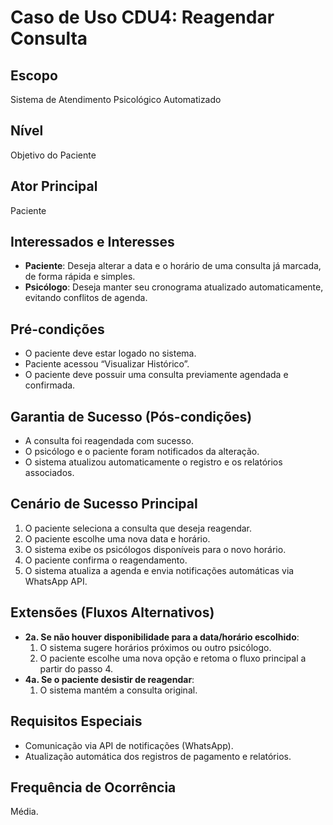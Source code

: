 # Caso de Uso CDU4: Reagendar Consulta

## Escopo

Sistema de Atendimento Psicológico Automatizado

## Nível

Objetivo do Paciente

## Ator Principal

Paciente

## Interessados e Interesses

- **Paciente**: Deseja alterar a data e o horário de uma consulta já marcada, de forma rápida e simples.
- **Psicólogo**: Deseja manter seu cronograma atualizado automaticamente, evitando conflitos de agenda.

## Pré-condições

- O paciente deve estar logado no sistema.
- Paciente acessou “Visualizar Histórico”.
- O paciente deve possuir uma consulta previamente agendada e confirmada.

## Garantia de Sucesso (Pós-condições)

- A consulta foi reagendada com sucesso.
- O psicólogo e o paciente foram notificados da alteração.
- O sistema atualizou automaticamente o registro e os relatórios associados.

## Cenário de Sucesso Principal

 1. O paciente seleciona a consulta que deseja reagendar.
 2. O paciente escolhe uma nova data e horário.
 3. O sistema exibe os psicólogos disponíveis para o novo horário.
 4. O paciente confirma o reagendamento.
 5. O sistema atualiza a agenda e envia notificações automáticas via WhatsApp API.

## Extensões (Fluxos Alternativos)

- **2a. Se não houver disponibilidade para a data/horário escolhido**:
  1. O sistema sugere horários próximos ou outro psicólogo.
  2. O paciente escolhe uma nova opção e retoma o fluxo principal a partir do passo 4.
- **4a. Se o paciente desistir de reagendar**:
  1. O sistema mantém a consulta original.

## Requisitos Especiais

- Comunicação via API de notificações (WhatsApp).
- Atualização automática dos registros de pagamento e relatórios.

## Frequência de Ocorrência

Média.